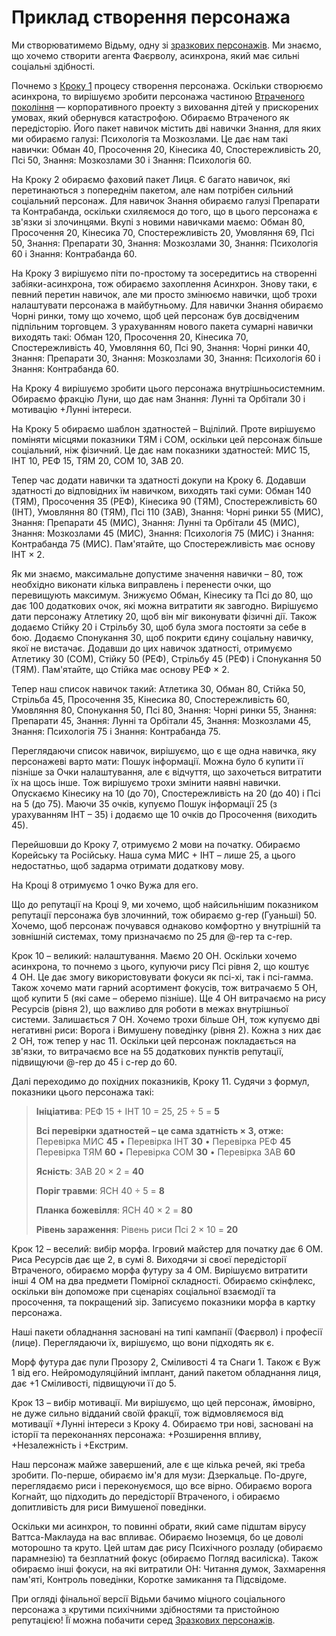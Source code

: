 # Приклад створення персонажа

Ми створюватимемо Відьму, одну зі [зразкових персонажів](../05/00-sample-characters.md). Ми знаємо, що хочемо створити агента Фаєрволу, асинхрона, який має сильні соціальні здібності.

Почнемо з [Кроку 1](../04/04-step-1-background.md) процесу створення персонажа. Оскільки створюємо асинхрона, то вирішуємо зробити персонажа частиною [Втраченого покоління](../08/06-family-and-children.md#Втрачені) — корпоративного проекту з виховання дітей у прискорених умовах, який обернувся катастрофою. Обираємо Втраченого як передісторію. Його пакет навичок містить дві навички Знання, для яких ми обираємо галузі: Психологія та Мозкозлами. Це дає нам такі навички: Обман 40, Просочення 20, Кінесика 40, Спостережливість 20, Псі 50, Знання: Мозкозлами 30 і Знання: Психологія 60.

На Кроку 2 обираємо фаховий пакет Лиця. Є багато навичок, які перетинаються з попереднім пакетом, але нам потрібен сильний соціальний персонаж. Для навичок Знання обираємо галузі Препарати та Контрабанда, оскільки схиляємося до того, що в цього персонажа є зв'язки зі злочинцями. Вкупі з новими навичками маємо: Обман 80, Просочення 20, Кінесика 70, Спостережливість 20, Умовляння 69, Псі 50, Знання: Препарати 30, Знання: Мозкозлами 30, Знання: Психологія 60 і Знання: Контрабанда 60.

На Кроку 3 вирішуємо піти по-простому та зосередитись на створенні забіяки-асинхрона, тож обираємо захоплення Асинхрон. Знову таки, є певний перетин навичок, але ми просто змінюємо навички, щоб трохи налаштувати персонажа в майбутньому. Для навички Знання обираємо Чорні ринки, тому що хочемо, щоб цей персонаж був досвідченим підпільним торговцем. З урахуванням нового пакета сумарні навички виходять такі: Обман 120, Просочення 20, Кінесика 70, Спостережливість 40, Умовляння 60, Псі 90, Знання: Чорні ринки 40, Знання: Препарати 30, Знання: Мозкозлами 30, Знання: Психологія 60 і Знання: Контрабанда 60.

На Кроку 4 вирішуємо зробити цього персонажа внутрішньосистемним. Обираємо фракцію Луни, що дає нам Знання: Лунні та Орбітали 30 і мотивацію +Лунні інтереси.

На Кроку 5 обираємо шаблон здатностей – Вцілілий. Проте вирішуємо поміняти місцями показники ТЯМ і СОМ, оскільки цей персонаж більше соціальний, ніж фізичний. Це дає нам показники здатностей: МИС 15, ІНТ 10, РЕФ 15, ТЯМ 20, СОМ 10, ЗАВ 20.

Тепер час додати навички та здатності докупи на Кроку 6. Додавши здатності до відповідних їм навичком, виходять такі суми: Обман 140 (ТЯМ), Просочення 35 (РЕФ), Кінесика 90 (ТЯМ), Спостережливість 60 (ІНТ), Умовляння 80 (ТЯМ), Псі 110 (ЗАВ), Знання: Чорні ринки 55 (МИС), Знання: Препарати 45 (МИС), Знання: Лунні та Орбітали 45 (МИС), Знання: Мозкозлами 45 (МИС), Знання: Психологія 75 (МИС) і Знання: Контрабанда 75 (МИС). Пам'ятайте, що Спостережливість має основу ІНТ × 2.

Як ми знаємо, максимальне допустиме значення навички – 80, тож необхідно виконати кілька виправлень і перенести очки, що перевищують максимум. Знижуємо Обман, Кінесику та Псі до 80, що дає 100 додаткових очок, які можна витратити як завгодно. Вирішуємо дати персонажу Атлетику 20, щоб він міг виконувати фізичні дії. Також додаємо Стійку 20 і Стрільбу 30, щоб була змога постояти за себе в бою. Додаємо Спонукання 30, щоб покрити єдину соціальну навичку, якої не вистачає. Додавши до цих навичок здатності, отримуємо Атлетику 30 (СОМ), Стійку 50 (РЕФ), Стрільбу 45 (РЕФ) і Спонукання 50 (ТЯМ). Пам'ятайте, що Стійка має основу РЕФ × 2.

Тепер наш список навичок такий: Атлетика 30, Обман 80, Стійка 50, Стрільба 45, Просочення 35, Кінесика 80, Спостережливість 60, Умовляння 80, Спонукання 50, Псі 80, Знання: Чорні ринки 55, Знання: Препарати 45, Знання: Лунні та Орбітали 45, Знання: Мозкозлами 45, Знання: Психологія 75 і Знання: Контрабанда 75.

Переглядаючи список навичок, вирішуємо, що є ще одна навичка, яку персонажеві варто мати: Пошук інформації. Можна було б купити її пізніше за Очки налаштування, але є відчуття, що захочеться витратити їх на щось інше. Тож вирішуємо трохи змінити наявні навички. Опускаємо Кінесику на 10 (до 70), Спостережливість на 20 (до 40) і Псі на 5 (до 75). Маючи 35 очків, купуємо Пошук інформації 25 (з урахуванням ІНТ – 35) і додаємо ще 10 очків до Просочення (виходить 45).

Перейшовши до Кроку 7, отримуємо 2 мови на початку. Обираємо Корейську та Російську. Наша сума МИС + ІНТ – лише 25, а цього недостатньо, щоб задарма отримати додаткову мову.

На Кроці 8 отримуємо 1 очко Вужа для его.

Що до репутації на Кроці 9, ми хочемо, щоб найсильнішим показником репутації персонажа був злочинний, тож обираємо g-rep (Гуаньші) 50. Хочемо, щоб персонаж почувався однаково комфортно у внутрішній та зовнішній системах, тому призначаємо по 25 для @-rep та c-rep.

Крок 10 – великий: налаштування. Маємо 20&nbsp;ОН. Оскільки хочемо асинхрона, то почнемо з цього, купуючи рису Псі рівня 2, що коштує 4&nbsp;ОН. Це дає змогу використовувати фокуси як псі-хі, так і псі-гамма. Також хочемо мати гарний асортимент фокусів, тож витрачаємо 5&nbsp;ОН, щоб купити 5 (які саме – оберемо пізніше). Ще 4&nbsp;ОН витрачаємо на рису Ресурсів (рівня 2), що важливо для роботи в межах внутрішньої системи. Залишається 7&nbsp;ОН. Хочемо трохи більше ОН, тож купуємо дві негативні риси: Ворога і Вимушену поведінку (рівня 2). Кожна з них дає 2&nbsp;ОН, тож тепер у нас 11. Оскільки цей персонаж покладається на зв'язки, то витрачаємо все на 55 додаткових пунктів репутації, підвищуючи @-rep до 45 і c-rep до 60.

Далі переходимо до похідних показників, Кроку 11. Судячи з формул, показники цього персонажа такі:

<blockquote>

**Ініціатива**: РЕФ 15 + ІНТ 10 = 25, 25 ÷ 5 = **5**

**Всі перевірки здатностей – це сама здатність × 3, отже:**<br>
Перевірка МИС **45** • Перевірка ІНТ **30** • Перевірка РЕФ **45**<br>
Перевірка ТЯМ **60** • Перевірка СОМ **30** • Перевірка ЗАВ **60**

**Ясність**: ЗАВ 20 × 2 = **40**

**Поріг травми**: ЯСН 40 ÷ 5 = **8**

**Планка божевілля**: ЯСН 40 × 2 = **80**

**Рівень зараження**: Рівень риси Псі 2 × 10 = **20**

</blockquote>

Крок 12 – веселий: вибір морфа. Ігровий майстер для початку дає 6&nbsp;ОМ. Риса Ресурсів дає ще 2, в сумі 8. Виходячи зі своєї передісторії Втраченого, обираємо морфа футуру за 4&nbsp;ОМ. Вирішуємо витратити інші 4&nbsp;ОМ на два предмети Помірної складності. Обираємо скінфлекс, оскільки він допоможе при сценаріях соціальної взаємодії та просочення, та покращений зір. Записуємо показники морфа в картку персонажа.

Наші пакети обладнання засновані на типі кампанії (Фаєрвол) і професії (лице). Переглядаючи їх, вирішуємо, що вони підходять як є.

Морф футура дає пули Прозору 2, Сміливості 4 та Снаги 1. Також є Вуж 1 від его. Нейромодуляційний імплант, даний пакетом обладнання лиця, дає +1 Сміливості, підвищуючи її до 5.

Крок 13 – вибір мотивації. Ми вирішуємо, що цей персонаж, ймовірно, не дуже сильно відданий своїй фракції, тож відмовляємося від мотивації +Лунні інтереси з Кроку 4. Обираємо три нові, засновані на історії та переконаннях персонажа: +Розширення впливу, +Незалежність і +Екстрим.

Наш персонаж майже завершений, але є ще кілька речей, які треба зробити. По-перше, обираємо ім'я для музи: Дзеркальце. По-друге, переглядаємо риси і переконуємося, що все вірно. Обираємо ворога Когнайт, що підходить до передісторії Втраченого, і обираємо допитливість для риси Вимушеної поведінки.

Оскільки ми асинхрон, то повинні обрати, який саме підштам вірусу Ваттса-Маклауда на вас впливає. Обираємо Іноземця, бо це доволі моторошно та круто. Цей штам дає рису Психічного розладу (обираємо парамнезію) та безплатний фокус (обираємо Погляд василіска). Також обираємо інші фокуси, на які витратили ОН: Читання думок, Захмарення пам'яті, Контроль поведінки, Коротке замикання та Підсвідоме.

При огляді фінальної версії Відьми бачимо міцного соціального персонажа з крутими психічними здібностями та пристойною репутацією! Її можна побачити серед [Зразкових персонажів](../05/00-sample-characters.md).
